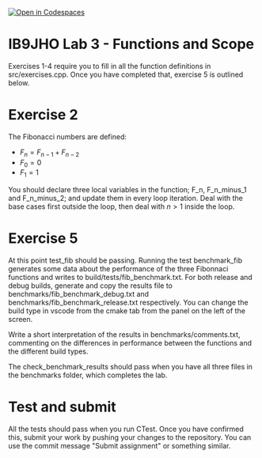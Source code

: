 [![Open in Codespaces](https://classroom.github.com/assets/launch-codespace-2972f46106e565e64193e422d61a12cf1da4916b45550586e14ef0a7c637dd04.svg)](https://classroom.github.com/open-in-codespaces?assignment_repo_id=16886382)
# IB9JHO Lab 3 - Functions and Scope
Exercises 1-4 require you to fill in all the function definitions in src/exercises.cpp.
Once you have completed that, exercise 5 is outlined below.

# Exercise 2
The Fibonacci numbers are defined:
- $F_n = F_{n-1} + F_{n-2}$
- $F_0 = 0$
- $F_1 = 1$

 
You should declare three local variables in the function; F_n, F_n_minus_1 and F_n_minus_2;
and update them in every loop iteration. Deal with the base cases first outside the loop,
then deal with $n > 1$ inside the loop.

# Exercise 5
At this point test_fib should be passing. Running the test 
benchmark_fib generates some data about the performance of the three Fibonnaci
functions and writes to build/tests/fib_benchmark.txt. For both release and debug builds,
generate and copy the results file to benchmarks/fib_benchmark_debug.txt and benchmarks/fib_benchmark_release.txt respectively.
You can change the build type in vscode from the cmake tab from the panel on the left of the screen.

Write a short interpretation of the results in benchmarks/comments.txt, commenting on the differences
in performance between the functions and the different build types.

The check_benchmark_results should pass when you have all three files in the benchmarks folder, which completes the lab.


# Test and submit
All the tests should pass when you run CTest.
Once you have confirmed this, submit your work by pushing your changes to the repository.
You can use the commit message "Submit assignment" or something similar.
